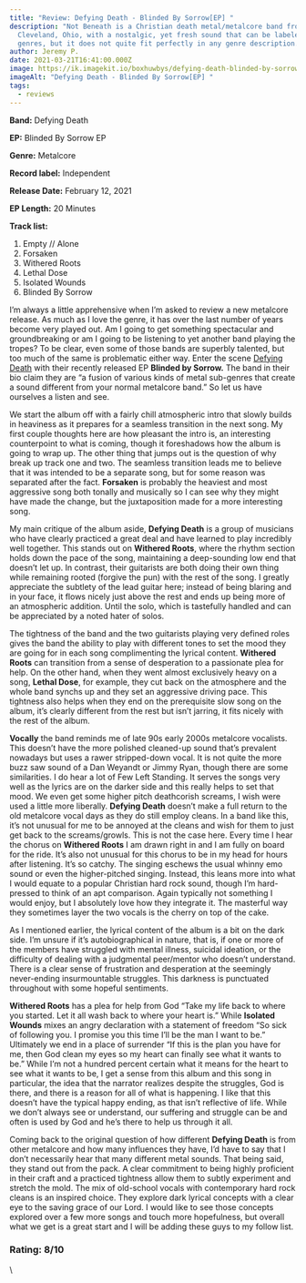 ```yaml
---
title: "Review: Defying Death - Blinded By Sorrow[EP] "
description: "Not Beneath is a Christian death metal/metalcore band from
  Cleveland, Ohio, with a nostalgic, yet fresh sound that can be labeled as many
  genres, but it does not quite fit perfectly in any genre description. "
author: Jeremy P.
date: 2021-03-21T16:41:00.000Z
image: https://ik.imagekit.io/boxhuwbys/defying-death-blinded-by-sorrow.jpg
imageAlt: "Defying Death - Blinded By Sorrow[EP] "
tags:
  - reviews
---
```

**Band:** Defying Death

**EP:** Blinded By Sorrow EP

**Genre:** Metalcore

**Record label:** Independent

**Release Date:** February 12, 2021

**EP Length:** 20 Minutes

**Track list:**

1. Empty // Alone
2. Forsaken
3. Withered Roots
4. Lethal Dose
5. Isolated Wounds
6. Blinded By Sorrow

I’m always a little apprehensive when I’m asked to review a new metalcore 
release. As much as I love the genre, it has over the last number of 
years become very played out. Am I going to get something spectacular 
and groundbreaking or am I going to be listening to yet another band 
playing the tropes? To be clear, even some of those bands are superbly 
talented, but too much of the same is problematic either way. Enter the 
scene [Defying Death](https://web.facebook.com/defyingdeathva) with their recently released EP **Blinded by Sorrow.**
 The band in their bio claim they are “a fusion of various kinds of 
metal sub-genres that create a sound different from your normal 
metalcore band.” So let us have ourselves a listen and see.

We start the album off with a fairly chill atmospheric intro that slowly 
builds in heaviness as it prepares for a seamless transition in the next
 song. My first couple thoughts here are how pleasant the intro is, an 
interesting counterpoint to what is coming, though it foreshadows how 
the album is going to wrap up. The other thing that jumps out is the 
question of why break up track one and two. The seamless transition 
leads me to believe that it was intended to be a separate song, but for 
some reason was separated after the fact. **Forsaken** is  probably the heaviest and most aggressive song both tonally and musically so I can see why they might have made the change, but the juxtaposition made for a more interesting song.

My main critique of the album aside, **Defying Death**
 is a group of musicians who have clearly practiced a great deal and 
have learned to play incredibly well together. This stands out on **Withered Roots**,
 where the rhythm section holds down the pace of the song, maintaining a
 deep-sounding low end that doesn’t let up. In contrast, their 
guitarists are both doing their own thing while remaining rooted 
(forgive the pun) with the rest of the song. I greatly appreciate the 
subtlety of the lead guitar here; instead of being blaring and in your 
face, it flows nicely just above the rest and ends up being more of an 
atmospheric addition. Until the solo, which is tastefully handled and 
can be appreciated by a noted hater of solos.

The tightness of the band and the two guitarists playing very defined roles gives the 
band the ability to play with different tones to set the mood they are 
going for in each song complimenting the lyrical content. **Withered Roots**
 can transition from a sense of desperation to a passionate plea for 
help. On the other hand, when they went almost exclusively heavy on a 
song, **Lethal Dose**, for example, they cut back on the 
atmosphere and the whole band synchs up and they set an aggressive 
driving pace. This tightness also helps when they end on the 
prerequisite slow song on the album, it’s clearly different from the 
rest but isn’t jarring, it fits nicely with the rest of the album.

**Vocally** the band reminds me of late 90s early 2000s metalcore vocalists. This 
doesn’t have the more polished cleaned-up sound that’s prevalent 
nowadays but uses a rawer stripped-down vocal. It is not quite the more 
buzz saw sound of a Dan Weyandt or Jimmy Ryan, though there are some 
similarities. I do hear a lot of Few Left Standing. It serves the songs 
very well as the lyrics are on the darker side and this really helps to 
set that mood. We even get some higher pitch deathcorish screams, I wish
 were used a little more liberally. **Defying Death** 
doesn’t make a full return to the old metalcore vocal days as they do 
still employ cleans. In a band like this, it’s not unusual for me to be 
annoyed at the cleans and wish for them to just get back to the 
screams/growls. This is not the case here. Every time I hear the chorus 
on **Withered Roots** I am drawn right in and I am fully on
 board for the ride. It’s also not unusual for this chorus to be in my 
head for hours after listening. It’s so catchy. The singing eschews the 
usual whinny emo sound or even the higher-pitched singing. Instead, this
 leans more into what I would equate to a popular Christian hard rock 
sound, though I’m hard-pressed to think of an apt comparison. Again 
typically not something I would enjoy, but I absolutely love how they 
integrate it. The masterful way they sometimes layer the two vocals is 
the cherry on top of the cake.

As I mentioned earlier, the lyrical content of the album is a bit on the dark side. I’m unsure if it’s autobiographical in nature, that is, if one or more of the members 
have struggled with mental illness, suicidal ideation, or the difficulty
 of dealing with a judgmental peer/mentor who doesn’t understand. There 
is a clear sense of frustration and desperation at the seemingly 
never-ending insurmountable struggles. This darkness is punctuated 
throughout with some hopeful sentiments.

**Withered Roots** has a plea for help from God “Take my life back to where you started. Let it all wash back to where your heart is.” While **Isolated Wounds**
 mixes an angry declaration with a statement of freedom “So sick of 
following you. I promise you this time I’ll be the man I want to be.” 
Ultimately we end in a place of surrender “If this is the plan you have 
for me, then God clean my eyes so my heart can finally see what it wants
 to be.” While I’m not a hundred percent certain what it means for the 
heart to see what it wants to be, I get a sense from this album and this
 song in particular, the idea that the narrator realizes despite the 
struggles, God is there, and there is a reason for all of what is 
happening. I like that this doesn’t have the typical happy ending, as 
that isn’t reflective of life. While we don’t always see or understand, 
our suffering and struggle can be and often is used by God and he’s 
there to help us through it all.

Coming back to the original question of how different **Defying Death**
 is from other metalcore and how many influences they have, I’d have to 
say that I don’t necessarily hear that many different metal sounds. That
 being said, they stand out from the pack. A clear commitment to being 
highly proficient in their craft and a practiced tightness allow them to
 subtly experiment and stretch the mold. The mix of old-school vocals 
with contemporary hard rock cleans is an inspired choice. They explore 
dark lyrical concepts with a clear eye to the saving grace of our Lord. I
 would like to see those concepts explored over a few more songs and 
touch more hopefulness, but overall what we get is a great start and I 
will be adding these guys to my follow list.

### Rating: 8/10

\    [ ](https://web.facebook.com/defyingdeathva)
